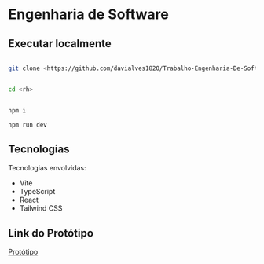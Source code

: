 
# Engenharia de Software

## Executar localmente

```sh

git clone <https://github.com/davialves1820/Trabalho-Engenharia-De-Software>


cd <rh>


npm i

npm run dev
```


## Tecnologias

Tecnologias envolvidas:

- Vite
- TypeScript
- React
- Tailwind CSS

## Link do Protótipo

[Protótipo](https://trabalho-engenharia-de-software-beta.vercel.app/)
